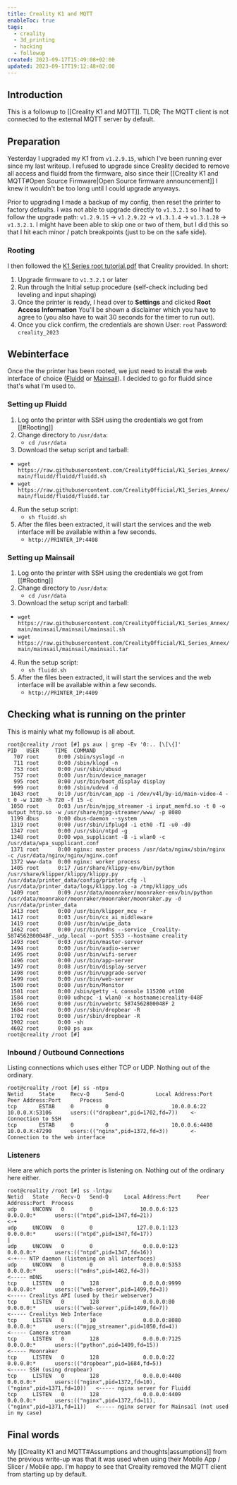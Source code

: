 ```yaml
---
title: Creality K1 and MQTT
enableToc: true
tags:
  - creality
  - 3d_printing
  - hacking
  - followup
created: 2023-09-17T15:49:08+02:00
updated: 2023-09-17T19:12:48+02:00
---
```

## Introduction
This is a followup to [[Creality K1 and MQTT]].
TLDR; The MQTT client is not connected to the external MQTT server by default.


## Preparation
Yesterday I upgraded my K1 from `v1.2.9.15`, which I've been running ever since my last writeup.
I refused to upgrade since Creality decided to remove all access and fluidd from the firmware, also since their [[Creality K1 and MQTT#Open Source Firmware|Open Source firmware announcement]] I knew it wouldn't be too long until I could upgrade anyways.

Prior to upgrading I made a backup of my config, then reset the printer to factory defaults.
I was not able to upgrade directly to `v1.3.2.1` so I had to follow the upgrade path: `v1.2.9.15` -> `v1.2.9.22` -> `v1.3.1.4` -> `v1.3.1.28` -> `v1.3.2.1`.
I might have been able to skip one or two of them, but I did this so that I hit each minor / patch breakpoints (just to be on the safe side). 

### Rooting
I then followed the [K1 Series root tutorial.pdf](https://github.com/husjon/K1_Series_Annex/blob/main/root%20guide/K1%20Series%20root%20tutorial.pdf) that Creality provided.
In short:
  1. Upgrade firmware to `v1.3.2.1` or later
  2. Run through the Initial setup procedure (self-check including bed leveling and input shaping)
  3. Once the printer is ready, I head over to **Settings** and clicked **Root Access Information**
       You'll be shown a disclaimer which you have to agree to (you also have to wait 30 seconds for the timer to run out).
  4. Once you click confirm, the credentials are shown
       User: `root`
       Password: `creality_2023`

## Webinterface
Once the the printer has been rooted, we just need to install the web interface of choice ([Fluidd](https://docs.fluidd.xyz/) or [Mainsail](https://docs.mainsail.xyz/)).
I decided to go for fluidd since that's what I'm used to.

### Setting up Fluidd
1. Log onto the printer with SSH using the credentials we got from [[#Rooting]]
2. Change directory to `/usr/data`:
   * `cd /usr/data`
3. Download the setup script and tarball:
* `wget https://raw.githubusercontent.com/CrealityOfficial/K1_Series_Annex/main/fluidd/fluidd/fluidd.sh`
* `wget https://raw.githubusercontent.com/CrealityOfficial/K1_Series_Annex/main/fluidd/fluidd/fluidd.tar`
4. Run the setup script:
   * `sh fluidd.sh`
5. After the files been extracted, it will start the services and the web interface will be available within a few seconds.
   * `http://PRINTER_IP:4408`
   
### Setting up Mainsail
1. Log onto the printer with SSH using the credentials we got from [[#Rooting]]
2. Change directory to `/usr/data`:
   * `cd /usr/data`
3. Download the setup script and tarball:
* `wget https://raw.githubusercontent.com/CrealityOfficial/K1_Series_Annex/main/mainsail/mainsail/mainsail.sh`
* `wget https://raw.githubusercontent.com/CrealityOfficial/K1_Series_Annex/main/mainsail/mainsail/mainsail.tar`
4. Run the setup script:
   * `sh fluidd.sh`
5. After the files been extracted, it will start the services and the web interface will be available within a few seconds.
   * `http://PRINTER_IP:4409`


## Checking what is running on the printer
This is mainly what my followup is all about.

```
root@creality /root [#] ps aux | grep -Ev '0:.. [\[\{]'
PID   USER     TIME  COMMAND
  707 root      0:00 /sbin/syslogd -n
  711 root      0:00 /sbin/klogd -n
  753 root      0:00 /usr/sbin/ubusd
  757 root      0:00 /usr/bin/device_manager
  995 root      0:00 /usr/bin/boot_display display
  999 root      0:00 /sbin/udevd -d
 1043 root      0:10 /usr/bin/cam_app -i /dev/v4l/by-id/main-video-4 -t 0 -w 1280 -h 720 -f 15 -c
 1050 root      0:03 /usr/bin/mjpg_streamer -i input_memfd.so -t 0 -o output_http.so -w /usr/share/mjpg-streamer/www/ -p 8080
 1199 dbus      0:00 dbus-daemon --system
 1319 root      0:00 /usr/sbin/ifplugd -i eth0 -fI -u0 -d0
 1347 root      0:00 /usr/sbin/ntpd -g
 1348 root      0:00 wpa_supplicant -B -i wlan0 -c /usr/data/wpa_supplicant.conf
 1371 root      0:00 nginx: master process /usr/data/nginx/sbin/nginx -c /usr/data/nginx/nginx/nginx.conf
 1372 www-data  0:00 nginx: worker process
 1405 root      0:17 /usr/share/klippy-env/bin/python /usr/share/klipper/klippy/klippy.py /usr/data/printer_data/config/printer.cfg -l /usr/data/printer_data/logs/klippy.log -a /tmp/klippy_uds
 1409 root      0:09 /usr/data/moonraker/moonraker-env/bin/python /usr/data/moonraker/moonraker/moonraker/moonraker.py -d /usr/data/printer_data
 1413 root      0:00 /usr/bin/klipper_mcu -r
 1417 root      0:03 /usr/bin/cx_ai_middleware
 1419 root      0:00 /usr/bin/wipe_data
 1462 root      0:00 /usr/bin/mdns --service _Creality-5874562800048F._udp.local --port 5353 --hostname creality
 1493 root      0:03 /usr/bin/master-server
 1494 root      0:00 /usr/bin/audio-server
 1495 root      0:00 /usr/bin/wifi-server
 1496 root      0:00 /usr/bin/app-server
 1497 root      0:08 /usr/bin/display-server
 1498 root      0:00 /usr/bin/upgrade-server
 1499 root      0:00 /usr/bin/web-server
 1500 root      0:00 /usr/bin/Monitor
 1501 root      0:00 /sbin/getty -L console 115200 vt100
 1584 root      0:00 udhcpc -i wlan0 -x hostname:creality-048F
 1656 root      0:00 /usr/bin/webrtc 5874562800048F 2
 1684 root      0:00 /usr/sbin/dropbear -R
 1702 root      0:00 /usr/sbin/dropbear -R
 1902 root      0:00 -sh
 4602 root      0:00 ps aux
root@creality /root [#]
```

### Inbound / Outbound Connections
Listing connections which uses either TCP or UDP.
Nothing out of the ordinary.
```
root@creality /root [#] ss -ntpu
Netid     State     Recv-Q     Send-Q          Local Address:Port           Peer Address:Port      Process
tcp       ESTAB     0          0                    10.0.0.6:22               10.0.0.X:53106      users:(("dropbear",pid=1702,fd=7))    <- Connection to SSH
tcp       ESTAB     0          0                    10.0.0.6:4408             10.0.0.X:47290      users:(("nginx",pid=1372,fd=3))       <- Connection to the web interface
```


### Listeners
Here are which ports the printer is listening on.
Nothing out of the ordinary here either.
```
root@creality /root [#] ss -lntpu
Netid   State    Recv-Q   Send-Q     Local Address:Port     Peer Address:Port  Process
udp     UNCONN   0        0               10.0.0.6:123           0.0.0.0:*      users:(("ntpd",pid=1347,fd=21))                             <-+
udp     UNCONN   0        0              127.0.0.1:123           0.0.0.0:*      users:(("ntpd",pid=1347,fd=17))                               |
udp     UNCONN   0        0                0.0.0.0:123           0.0.0.0:*      users:(("ntpd",pid=1347,fd=16))                             <-+--- NTP daemon (listening on all interfaces)
udp     UNCONN   0        0                0.0.0.0:5353          0.0.0.0:*      users:(("mdns",pid=1462,fd=3))                              <----- mDNS
tcp     LISTEN   0        128              0.0.0.0:9999          0.0.0.0:*      users:(("web-server",pid=1499,fd=3))                        <----- Crealitys API (used by their webserver)
tcp     LISTEN   0        128              0.0.0.0:80            0.0.0.0:*      users:(("web-server",pid=1499,fd=7))                        <----- Crealitys Web Interface
tcp     LISTEN   0        10               0.0.0.0:8080          0.0.0.0:*      users:(("mjpg_streamer",pid=1050,fd=4))                     <----- Camera stream
tcp     LISTEN   0        128              0.0.0.0:7125          0.0.0.0:*      users:(("python",pid=1409,fd=15))                           <----- Moonraker
tcp     LISTEN   0        128              0.0.0.0:22            0.0.0.0:*      users:(("dropbear",pid=1684,fd=5))                          <----- SSH (using dropbear)
tcp     LISTEN   0        128              0.0.0.0:4408          0.0.0.0:*      users:(("nginx",pid=1372,fd=10),("nginx",pid=1371,fd=10))   <----- nginx server for Fluidd
tcp     LISTEN   0        128              0.0.0.0:4409          0.0.0.0:*      users:(("nginx",pid=1372,fd=11),("nginx",pid=1371,fd=11))   <----- nginx server for Mainsail (not used in my case)
```


## Final words
My [[Creality K1 and MQTT#Assumptions and thoughts|assumptions]] from the previous write-up was that it was used when using their Mobile App / Slicer / Mobile app.
I'm happy to see that Creality removed the MQTT client from starting up by default.
